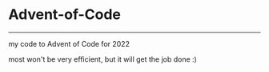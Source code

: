 # Advent-of-Code

---

my code to Advent of Code for 2022

most won't be very efficient, but it will get the job done :)
